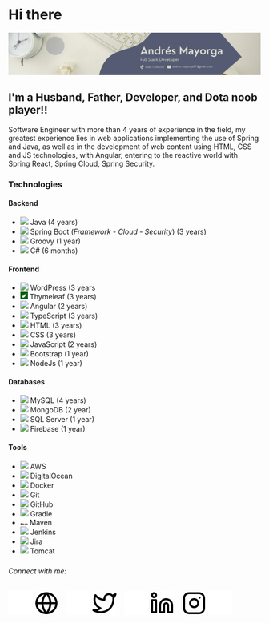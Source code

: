 # Hi there
[![Andres Mayorga](./img/banner.png)](https://andresmayorga.info)
## I'm a Husband, Father, Developer, and Dota noob player!!

Software Engineer with more than 4 years of experience in the field, my greatest experience lies in web applications implementing the use of Spring and Java, as well as in the development of web content using HTML, CSS and JS technologies, with Angular, entering to the reactive world with Spring React, Spring Cloud, Spring Security.

### Technologies
#### Backend
- <img src="https://cdn.jsdelivr.net/gh/devicons/devicon/icons/java/java-original.svg" width="15px"/> Java (4 years)
- <img src="https://cdn.jsdelivr.net/gh/devicons/devicon/icons/spring/spring-original.svg" width="15px"/> Spring Boot (_Framework - Cloud - Security_) (3 years)
- <img src="https://cdn.jsdelivr.net/gh/devicons/devicon/icons/groovy/groovy-original.svg" width="15px"/> Groovy (1 year)
- <img src="https://cdn.jsdelivr.net/gh/devicons/devicon/icons/csharp/csharp-line.svg" width="15px"/> C# (6 months)


#### Frontend
- <img width="15px" src="https://cdn.jsdelivr.net/gh/devicons/devicon/icons/wordpress/wordpress-original.svg"/> WordPress (3 years
- <img width="15px" src="./img/thymeleaf_logo.png"/> Thymeleaf (3 years)
- <img width="15px" src="https://cdn.jsdelivr.net/gh/devicons/devicon/icons/angularjs/angularjs-original.svg"/> Angular (2 years)
- <img width="15px" src="https://cdn.jsdelivr.net/gh/devicons/devicon/icons/typescript/typescript-original.svg"/> TypeScript (3 years)
- <img width="15px" src="https://cdn.jsdelivr.net/gh/devicons/devicon/icons/html5/html5-original.svg"/> HTML (3 years)
- <img width="15px" src="https://cdn.jsdelivr.net/gh/devicons/devicon/icons/css3/css3-original.svg"/> CSS (3 years)
- <img width="15px" src="https://cdn.jsdelivr.net/gh/devicons/devicon/icons/javascript/javascript-original.svg"/> JavaScript (2 years)
- <img width="15px" src="https://cdn.jsdelivr.net/gh/devicons/devicon/icons/bootstrap/bootstrap-original.svg"/> Bootstrap (1 year)
- <img width="15px" src="https://cdn.jsdelivr.net/gh/devicons/devicon/icons/nodejs/nodejs-original.svg"/> NodeJs (1 year)

#### Databases
- <img width="15px" src="https://cdn.jsdelivr.net/gh/devicons/devicon/icons/mysql/mysql-original.svg"/> MySQL (4 years)
- <img width="15px" src="https://cdn.jsdelivr.net/gh/devicons/devicon/icons/mongodb/mongodb-original.svg"/> MongoDB (2 year)
- <img width="15px" src="https://cdn.jsdelivr.net/gh/devicons/devicon/icons/microsoftsqlserver/microsoftsqlserver-plain.svg"/> SQL Server (1 year)
- <img width="15px" src="https://cdn.jsdelivr.net/gh/devicons/devicon/icons/firebase/firebase-plain.svg"/> Firebase (1 year)

#### Tools
- <img width="15px" src="https://cdn.jsdelivr.net/gh/devicons/devicon/icons/amazonwebservices/amazonwebservices-original-wordmark.svg"/> AWS
- <img width="15px" src="https://cdn.jsdelivr.net/gh/devicons/devicon/icons/digitalocean/digitalocean-original-wordmark.svg"/> DigitalOcean
- <img width="15px" src="https://cdn.jsdelivr.net/gh/devicons/devicon/icons/docker/docker-original-wordmark.svg"/> Docker
- <img width="15px" src="https://cdn.jsdelivr.net/gh/devicons/devicon/icons/git/git-original.svg"/> Git
- <img width="15px" src="https://cdn.jsdelivr.net/gh/devicons/devicon/icons/github/github-original.svg"/> GitHub
- <img width="15px" src="https://cdn.jsdelivr.net/gh/devicons/devicon/icons/gradle/gradle-plain.svg"/> Gradle
- <img width="15px" src="./img/Maven_logo.svg.png"/> Maven
- <img width="15px" src="https://cdn.jsdelivr.net/gh/devicons/devicon/icons/jenkins/jenkins-original.svg"/> Jenkins
- <img width="15px" src="https://cdn.jsdelivr.net/gh/devicons/devicon/icons/jira/jira-original-wordmark.svg"/> Jira
- <img width="15px" src="https://cdn.jsdelivr.net/gh/devicons/devicon/icons/tomcat/tomcat-original.svg"/> Tomcat

###
###### Connect with me:

[![website](./img/globe-dark.svg)](https://andresmayorga.info#gh-light-mode-only)
[![website](./img/globe-light.svg)](https://andresmayorga.info#gh-dark-mode-only)
&nbsp;&nbsp;
[![website](./img/twitter-dark.svg)](https://twitter.com/AndresME07#gh-light-mode-only)
[![website](./img/twitter-light.svg)](https://twitter.com/AndresME07#gh-dark-mode-only)
&nbsp;&nbsp;
[![website](./img/linkedin-dark.svg)](https://www.linkedin.com/in/andr%C3%A9s-mayorga-espinoza-127b9a173/#gh-light-mode-only)
[![website](./img/linkedin-light.svg)](https://www.linkedin.com/in/andr%C3%A9s-mayorga-espinoza-127b9a173/#gh-dark-mode-only)
&nbsp;&nbsp;
[![website](./img/instagram-light.svg)](https://www.instagram.com/andresmayorga7/#gh-light-mode-only)
[![website](./img/instagram-dark.svg)](https://www.instagram.com/andresmayorga7/#gh-dark-mode-only)
